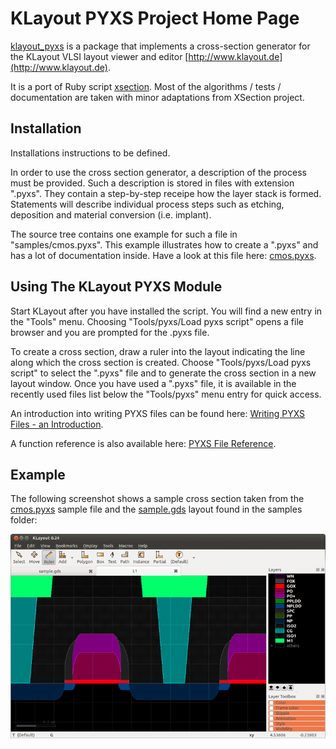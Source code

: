 # KLayout PYXS Project Home Page

[klayout_pyxs](https://github.com/klayoutmatthias/xsection) is a package that
implements a cross-section generator for the KLayout VLSI
layout viewer and editor [http://www.klayout.de](http://www.klayout.de).

It is a port of Ruby script [xsection](https://github.com/klayoutmatthias/xsection).
Most of the algorithms / tests / documentation are taken with minor adaptations
from XSection project.

## Installation

Installations instructions to be defined.

In order to use the cross section generator, a description of the process must be provided.
Such a description is stored in files with extension ".pyxs". They contain a step-by-step
receipe how the layer stack is formed. Statements will describe individual process steps
such as etching, deposition and material conversion (i.e. implant).

The source tree contains one example for such a file in "samples/cmos.pyxs". This example
illustrates how to create a ".pyxs" and has a lot of documentation inside. Have a look at
this file here: [cmos.pyxs](cmos.pyxs).

## Using The KLayout PYXS Module

Start KLayout after you have installed the script. You will find a new entry in the "Tools" menu.
Choosing "Tools/pyxs/Load pyxs script" opens a file browser and you are prompted for the .pyxs file.

To create a cross section, draw a ruler into the layout indicating the line along which the
cross section is created. Choose "Tools/pyxs/Load pyxs script" to select
the ".pyxs" file and to generate the cross section in a new layout window. Once you have
used a ".pyxs" file, it is available in the recently used files list below the "Tools/pyxs"
menu entry for quick access.

An introduction into writing PYXS files can be found here: [Writing PYXS Files - an Introduction](DocIntro).

A function reference is also available here: [PYXS File Reference](DocReference).

## Example

The following screenshot shows a sample cross section taken from the
[cmos.pyxs](cmos.pyxs) sample file and the [sample.gds](sample.gds) layout found in the samples folder:

![xsection_70p](xsection_70p.png)
